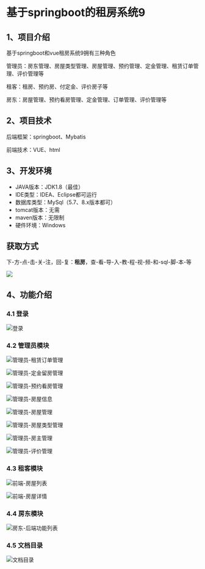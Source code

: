 # 基于springboot的租房系统9



## 1、项目介绍

基于springboot和vue租房系统9拥有三种角色

管理员：房东管理、房屋类型管理、房屋管理、预约管理、定金管理、租赁订单管理、评价管理等

租客：租房、预约房、付定金、评价房子等

房东：房屋管理、预约看房管理、定金管理、订单管理、评价管理等

## 2、项目技术

后端框架：springboot、Mybatis

前端技术：VUE、html

## 3、开发环境

- JAVA版本：JDK1.8（最佳）
- IDE类型：IDEA、Eclipse都可运行
- 数据库类型：MySql（5.7、8.x版本都可） 
- tomcat版本：无需
- maven版本：无限制
- 硬件环境：Windows
## 获取方式
下-方-点-击-关-注，回-复：**租房**，查-看-导-入-教-程-视-频-和-sql-脚-本-等

 ![](https://www.codeshop.fun/Typora-Images/202205281253739.png)

## 4、功能介绍

### 4.1 登录

![登录](https://www.codeshop.fun/Typora-Images/202402042245532.jpg)

### 4.2 管理员模块

![管理员-租赁订单管理](https://www.codeshop.fun/Typora-Images/202402042245450.jpg)

![管理员-定金留房管理](https://www.codeshop.fun/Typora-Images/202402042245468.jpg)

![管理员-预约看房管理](https://www.codeshop.fun/Typora-Images/202402042245484.jpg)

![管理员-房屋信息](https://www.codeshop.fun/Typora-Images/202402042245502.jpg)

![管理员-房屋管理](https://www.codeshop.fun/Typora-Images/202402042245525.jpg)

![管理员-房屋类型管理](https://www.codeshop.fun/Typora-Images/202402042245519.jpg)

![管理员-房主管理](https://www.codeshop.fun/Typora-Images/202402042245966.jpg)

![管理员-评价管理](https://www.codeshop.fun/Typora-Images/202402042245678.jpg)

### 4.3 租客模块

![前端-房屋列表](https://www.codeshop.fun/Typora-Images/202402042245503.jpg)

![前端-房屋详情](https://www.codeshop.fun/Typora-Images/202402042245740.jpg)

### 4.4 房东模块

![房东-后端功能列表](https://www.codeshop.fun/Typora-Images/202402042245345.jpg)

### 4.5 文档目录

![文档目录](https://www.codeshop.fun/Typora-Images/202402042244063.jpg)




